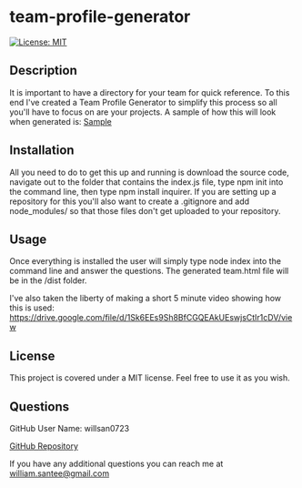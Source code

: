# team-profile-generator
[![License: MIT](https://img.shields.io/badge/License-MIT-yellow.svg)](https://opensource.org/licenses/MIT)

## Description

It is important to have a directory for your team for quick reference. To this end I've created a Team Profile Generator to simplify this process so all you'll have to focus on are your projects. A sample of how this will look when generated is:
[Sample](./sample.html)

## Installation

All you need to do to get this up and running is download the source code, navigate out to the folder that contains the index.js file, type npm init into the command line, then type npm install inquirer. If you are setting up a repository for this you'll also want to create a .gitignore and add node_modules/ so that those files don't get uploaded to your repository.

## Usage

Once everything is installed the user will simply type node index into the command line and answer the questions. The generated team.html file will be in the /dist folder.

I've also taken the liberty of making a short 5 minute video showing how this is used:
https://drive.google.com/file/d/1Sk6EEs9Sh8BfCGQEAkUEswjsCtIr1cDV/view

## License

This project is covered under a MIT license. Feel free to use it as you wish.

## Questions

  GitHub User Name: willsan0723

  [GitHub Repository](https://github.com/willsan0723/)

  If you have any additional questions you can reach me at william.santee@gmail.com